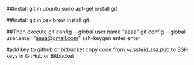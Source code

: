 ##Install git in ubuntu
	sudo apt-get install git

##Install git in osx
	brew install git

##Then execute
	git config --global user.name "aaaa"
	git config --global user.email "aaaa@gmail.com"
	ssh-keygen
	enter
	enter

#add key to github or bitbucket
	copy code from ~/.ssh/id_rsa.pub to SSH keys in GitHub or Bitbucket
